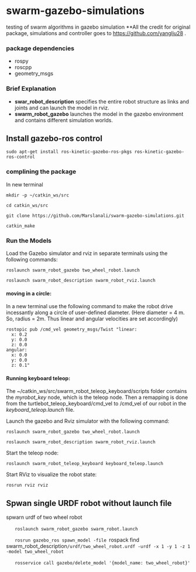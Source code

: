 # swarm-gazebo-simulations
testing of swarm algorithms in gazebo simulation
**All the credit for original package, simulations and controller goes to https://github.com/yangliu28 .

### package dependencies
* rospy
* roscpp
* geometry_msgs

### Brief Explanation

* **swar_robot_description** specifies the entire robot structure as links and joints and can launch the model in rviz.
* **swarm_robot_gazebo** launches the model in the gazebo environment and contains different simulation worlds.


## Install gazebo-ros control

`sudo apt-get install ros-kinetic-gazebo-ros-pkgs ros-kinetic-gazebo-ros-control`



### complining the package
In new terminal 

`mkdir -p ~/catkin_ws/src`

`cd catkin_ws/src`

`git clone https://github.com/Marslanali/swarm-gazebo-simulations.git`

`catkin_make`


### Run the Models
Load the Gazebo simulator and rviz in separate terminals using the following commands:

`roslaunch swarm_robot_gazebo two_wheel_robot.launch`

`roslaunch swarm_robot_description swarm_robot_rviz.launch `


#### moving in a circle:
In a new terminal use the following command to make the robot drive incessantly along a circle of user-defined diameter. 
(Here diameter = 4 m. So, radius = 2m. Thus linear and angular velocities are set accordingly) 
```
rostopic pub /cmd_vel geometry_msgs/Twist "linear:
  x: 0.2
  y: 0.0
  z: 0.0
angular:
  x: 0.0
  y: 0.0
  z: 0.1"
```

#### Running keyboard teleop:
The ~/catkin_ws/src/swarm_robot_teleop_keyboard/scripts folder contains the *myrobot_key* node, which is the teleop node. Then a remapping is done from the turtlebot_teleop_keyboard/cmd_vel to /cmd_vel of our robot in the *keyboard_teleop.launch* file.

Launch the gazebo and Rviz simulator with the following command:


`roslaunch swarm_robot_gazebo two_wheel_robot.launch`

`roslaunch swarm_robot_description swarm_robot_rviz.launch `

Start the teleop node:

`roslaunch swarm_robot_teleop_keyboard keyboard_teleop.launch`


Start RViz to visualize the robot state:

`rosrun rviz rviz`



## Spwan single URDF robot without launch file
spwarn urdf of two wheel robot

&nbsp;&nbsp;&nbsp;&nbsp;&nbsp;&nbsp;`roslaunch swarm_robot_gazebo swarm_robot.launch `


&nbsp;&nbsp;&nbsp;&nbsp;&nbsp;&nbsp;`rosrun gazebo_ros spawn_model -file `rospack find swarm_robot_description`/urdf/two_wheel_robot.urdf -urdf -x 1 -y 1 -z 1 -model two_wheel_robot`

&nbsp;&nbsp;&nbsp;&nbsp;&nbsp;&nbsp;`rosservice call gazebo/delete_model '{model_name: two_wheel_robot}' `

